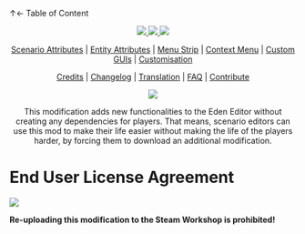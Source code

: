 ↑← Table of Content

<p align="center">
  <a href="https://github.com/RevoArma3/3den-Enhanced">
    <img src="https://img.shields.io/github/repo-size/RevoArma3/3den-Enhanced.svg?label=Repo%20Size&style=flat-square">
  </a>
  <a href="https://github.com/RevoArma3/3den-Enhanced/pulse">
    <img src="https://img.shields.io/github/commit-activity/m/RevoArma3/3den-Enhanced.svg?label=Commit%20Activity&style=flat-square">
  </a>
    <a href="https://steamcommunity.com/sharedfiles/filedetails/?id=623475643">
    <img src="https://img.shields.io/steam/subscriptions/623475643.svg?color=darkgreen&label=Steam%20Subscriptions&style=flat-square">
  </a>
</p>
<p align="center">
  <a href="https://github.com/R3voA3/3den-Enhanced/wiki/Scenario-Attributes">Scenario Attributes</a> |
  <a href="https://github.com/R3voA3/3den-Enhanced/wiki/Entity-Attributes">Entity Attributes</a> |
  <a href="https://github.com/R3voA3/3den-Enhanced/wiki/Menu-Strip">Menu Strip</a> |
  <a href="https://github.com/R3voA3/3den-Enhanced/wiki/Context-Menu">Context Menu</a> |
  <a href="https://github.com/R3voA3/3den-Enhanced/wiki/Custom-GUIs">Custom GUIs</a> |
  <a href="https://github.com/R3voA3/3den-Enhanced/wiki/Customisation">Customisation</a>
</p>

<p align="center">
  <a href="https://github.com/R3voA3/3den-Enhanced/wiki/Credits">Credits</a> |
  <a href="https://steamcommunity.com/sharedfiles/filedetails/changelog/623475643">Changelog</a> |
  <a href="https://github.com/R3voA3/3den-Enhanced/wiki/Translation">Translation</a> |
  <a href="https://github.com/R3voA3/3den-Enhanced/wiki/FAQ">FAQ</a> |
  <a href="https://github.com/R3voA3/3den-Enhanced/wiki/Contribute">Contribute</a>
</p>

<p align="center">
  <img src="https://github.com/R3voA3/3den-Enhanced/blob/master/wiki/wikiLogo.png">
</p>

<p align="center">
This modification adds new functionalities to the Eden Editor without creating any dependencies for players. That means, scenario editors can use this mod to make their life easier without making the life of the players harder, by forcing them to download an additional modification.
</p>

# End User License Agreement
[<img src="https://raw.githubusercontent.com/R3voA3/3den-Enhanced/master/wiki/APL-SA.png">](https://www.bohemia.net/community/licenses/arma-public-license-share-alike)

**Re-uploading this modification to the Steam Workshop is prohibited!**
